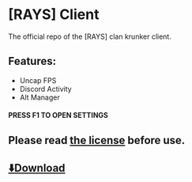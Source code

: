 # [RAYS] Client
The official repo of the [RAYS] clan krunker client.  

## Features:
  - Uncap FPS
  - Discord Activity
  - Alt Manager
#### __PRESS F1 TO OPEN SETTINGS__

## Please read [the license](./LICENSE.md) before use.

## [⬇️Download](https://github.com/z3db0y/rays-client/releases/latest)
